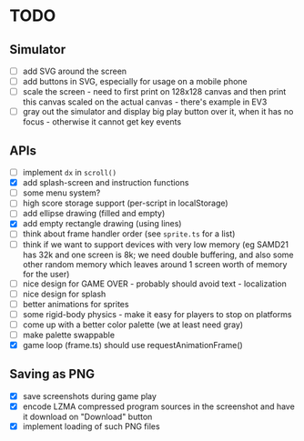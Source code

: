 # TODO

## Simulator

* [ ] add SVG around the screen
* [ ] add buttons in SVG, especially for usage on a mobile phone
* [ ] scale the screen - need to first print on 128x128 canvas and then print this canvas scaled on the actual canvas - there's example in EV3
* [ ] gray out the simulator and display big play button over it, when it has no focus - otherwise it cannot get key events

## APIs

* [ ] implement `dx` in `scroll()`
* [x] add splash-screen and instruction functions
* [ ] some menu system?
* [ ] high score storage support (per-script in localStorage)
* [ ] add ellipse drawing (filled and empty)
* [x] add empty rectangle drawing (using lines)
* [ ] think about frame handler order (see `sprite.ts` for a list)
* [ ] think if we want to support devices with very low memory (eg SAMD21 has 32k and one screen is 8k; we need double buffering, and also some other random memory which leaves around 1 screen worth of memory for the user)
* [ ] nice design for GAME OVER - probably should avoid text - localization
* [ ] nice design for splash
* [ ] better animations for sprites
* [ ] some rigid-body physics - make it easy for players to stop on platforms
* [ ] come up with a better color palette (we at least need gray)
* [ ] make palette swappable
* [x] game loop (frame.ts) should use requestAnimationFrame()

## Saving as PNG

* [x] save screenshots during game play
* [x] encode LZMA compressed program sources in the screenshot and have it download on "Download" button
* [x] implement loading of such PNG files
